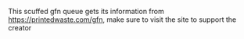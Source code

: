 This scuffed gfn queue gets its information from https://printedwaste.com/gfn, make sure to visit the site to support the creator
